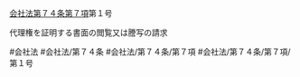 [会社法第７４条第７項](会社法＿＿＿＿第７４条第７項)第１号

代理権を証明する書面の閲覧又は謄写の請求


#会社法
#会社法/第７４条
#会社法/第７４条/第７項
#会社法/第７４条/第７項/第１号
